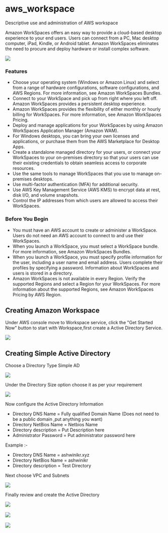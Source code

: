 # aws_workspace
Descriptive use and administration of AWS workspace
<p> Amazon WorkSpaces offers an easy way to provide a cloud-based desktop experience to your end users. Users can connect from a PC, Mac desktop computer, iPad, Kindle, or Android tablet. Amazon WorkSpaces eliminates the need to procure and deploy hardware or install complex software.</p>
<img src="https://gitresource.s3.us-east-2.amazonaws.com/aws_workspace/Screenshot+from+2019-09-09+20-42-00.png">
<h3>Features</h3>
<ul>
  <li>Choose your operating system (Windows or Amazon Linux) and select from a range of hardware configurations, software configurations, and AWS Regions. For more information, see Amazon WorkSpaces Bundles.

  <li>Connect to your WorkSpace and pick up from right where you left off. Amazon WorkSpaces provides a persistent desktop experience.

  <li>Amazon WorkSpaces provides the flexibility of either monthly or hourly billing for WorkSpaces. For more information, see Amazon WorkSpaces Pricing.

   <li>Deploy and manage applications for your WorkSpaces by using Amazon WorkSpaces Application Manager (Amazon WAM).

  <li>For Windows desktops, you can bring your own licenses and applications, or purchase them from the AWS Marketplace for Desktop Apps.

   <li>Create a standalone managed directory for your users, or connect your WorkSpaces to your on-premises directory so that your users can use their existing credentials to obtain seamless access to corporate resources.

   <li> Use the same tools to manage WorkSpaces that you use to manage on-premises desktops.

   <li>Use multi-factor authentication (MFA) for additional security.

   <li>Use AWS Key Management Service (AWS KMS) to encrypt data at rest, disk I/O, and volume snapshots.

   <li>Control the IP addresses from which users are allowed to access their WorkSpaces.
</ul>

<h3> Before You Begin </h3>
<ul>
   <li> You must have an AWS account to create or administer a WorkSpace. Users do not need an AWS account to connect to and use their WorkSpaces.

   <li> When you launch a WorkSpace, you must select a WorkSpace bundle. For more information, see Amazon WorkSpaces Bundles.

   <li> When you launch a WorkSpace, you must specify profile information for the user, including a user name and email address. Users complete their profiles by specifying a password. Information about WorkSpaces and users is stored in a directory.

   <li> Amazon WorkSpaces is not available in every Region. Verify the supported Regions and select a Region for your WorkSpaces. For more information about the supported Regions, see Amazon WorkSpaces Pricing by AWS Region.
</ul>

<h2> Creating Amazon Workspace </h2>
<p> Under AWS console move to Workspace service, click the "Get Started Now" button to start with Workspace,first create a Active Directory Service. <p>
<img src="https://gitresource.s3.us-east-2.amazonaws.com/aws_workspace/Screenshot+from+2019-09-09+19-10-03.png">
<h2> Creating Simple Active Directory   </h2>
<p>Choose a Directory Type Simple AD </p>
<img src="https://gitresource.s3.us-east-2.amazonaws.com/aws_workspace/Screenshot+from+2019-09-09+19-12-30.png">
<p>Under the Directory Size option choose it as per your requirement </p>
<img src="https://gitresource.s3.us-east-2.amazonaws.com/aws_workspace/Screenshot+from+2019-09-09+19-13-54.png">
<p>
  Now configure the Active Directory Information <br>
  <ul>
    <li>Directory DNS Name = Fully qualified Domain Name (Does not need to be a public domain ,put anything you want) </li>
    <li>Directory NetBios Name = Netbios Name </li>
    <li>Directory description = Put Description here </li>
    <li>Administrator Password = Put administrator password here
   </ul>
      <p> Example :- </p>
<ul>
    <li>Directory DNS Name = ashwinikr.xyz
    <li>Directory NetBios Name = ashwinikr
    <li>Directory description = Test Directory 
</ul>

<p> Next choose VPC and Subnets </p>
  <img src="https://gitresource.s3.us-east-2.amazonaws.com/aws_workspace/Screenshot+from+2019-09-09+19-26-47.png">
  
<p> Finally review and create the Active Directory </p>
<img src="https://gitresource.s3.us-east-2.amazonaws.com/aws_workspace/Screenshot+from+2019-09-09+19-26-54.png">
<br> <br>
<img src ="https://gitresource.s3.us-east-2.amazonaws.com/aws_workspace/Screenshot+from+2019-09-09+19-26-59.png">
<br> <br>
<img src="https://gitresource.s3.us-east-2.amazonaws.com/aws_workspace/Screenshot+from+2019-09-09+19-27-28.png">

  

